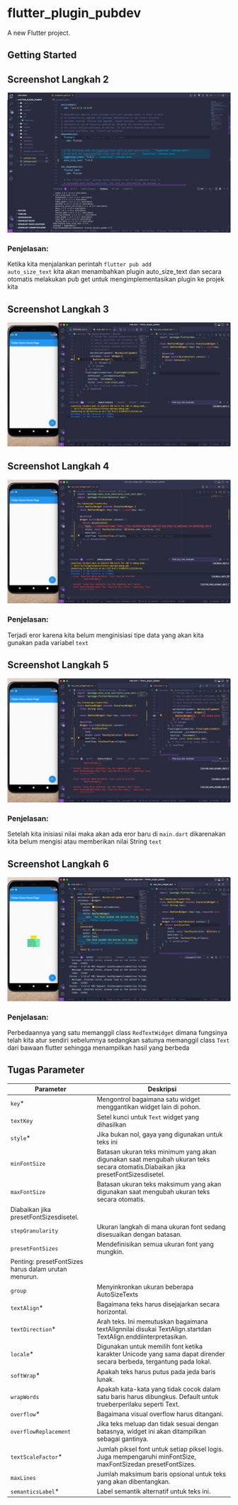 # flutter_plugin_pubdev

A new Flutter project.

## Getting Started

## Screenshot Langkah 2

![Screenshot 1](images/langkah_2.png)

### Penjelasan:

Ketika kita menjalankan perintah <code>flutter pub add auto_size_text</code> kita akan menambahkan plugin auto_size_text dan secara otomatis melakukan pub get untuk mengimplementasikan plugin ke projek kita

## Screenshot Langkah 3

![Screenshot 2](images/langkah_3.png)

## Screenshot Langkah 4

![Screenshot 3](images/langkah_4.png)

### Penjelasan:

Terjadi eror karena kita belum menginisiasi tipe data yang akan kita gunakan pada variabel <code>text</code>

## Screenshot Langkah 5

![Screenshot 4](images/langkah_5.png)

### Penjelasan:

Setelah kita inisiasi nilai maka akan ada eror baru di <code>main.dart</code> dikarenakan kita belum mengisi atau memberikan nilai String <code>text</code>

## Screenshot Langkah 6

![Screenshot 5](images/langkah_6.png)

### Penjelasan:

Perbedaannya yang satu memanggil class <code>RedTextWidget</code> dimana fungsinya telah kita atur sendiri sebelumnya sedangkan satunya memanggil class <code>Text</code> dari bawaan flutter sehingga menampilkan hasil yang berbeda

## Tugas Parameter


| Parameter | Deskripsi |
| ------------- | ------------- |
| <code>key</code>*  | Mengontrol bagaimana satu widget menggantikan widget lain di pohon.  |
| <code>textKey</code> | Setel kunci untuk <code>Text</code> widget yang dihasilkan  |
| <code>style</code>* | Jika bukan nol, gaya yang digunakan untuk teks ini |
| <code>minFontSize</code>  | Batasan ukuran teks minimum yang akan digunakan saat mengubah ukuran teks secara otomatis.Diabaikan jika presetFontSizesdisetel.  |
| <code>maxFontSize</code> | Batasan ukuran teks maksimum yang akan digunakan saat mengubah ukuran teks secara otomatis.
Diabaikan jika presetFontSizesdisetel. |
| <code>stepGranularity</code> | Ukuran langkah di mana ukuran font sedang disesuaikan dengan batasan.  |
| <code>presetFontSizes</code> | Mendefinisikan semua ukuran font yang mungkin.
Penting: presetFontSizes harus dalam urutan menurun.  |
| <code>group</code> | Menyinkronkan ukuran beberapa AutoSizeTexts  |
| <code>textAlign</code>* | Bagaimana teks harus disejajarkan secara horizontal.  |
| <code>textDirection</code>* | Arah teks. Ini memutuskan bagaimana textAlignnilai disukai TextAlign.startdan TextAlign.enddiinterpretasikan.  |
| <code>locale</code>* | Digunakan untuk memilih font ketika karakter Unicode yang sama dapat dirender secara berbeda, tergantung pada lokal.  |
| <code>softWrap</code>* | Apakah teks harus putus pada jeda baris lunak.  |
| <code>wrapWords</code> | Apakah kata-kata yang tidak cocok dalam satu baris harus dibungkus. Default untuk trueberperilaku seperti Text. |
| <code>overflow</code>* | Bagaimana visual overflow harus ditangani. |
| <code>overflowReplacement</code> | Jika teks meluap dan tidak sesuai dengan batasnya, widget ini akan ditampilkan sebagai gantinya. |
| <code>textScaleFactor</code>* | Jumlah piksel font untuk setiap piksel logis. Juga mempengaruhi minFontSize, maxFontSizedan presetFontSizes. |
| <code>maxLines</code> | Jumlah maksimum baris opsional untuk teks yang akan dibentangkan.  |
| <code>semanticsLabel</code>* | Label semantik alternatif untuk teks ini.  |